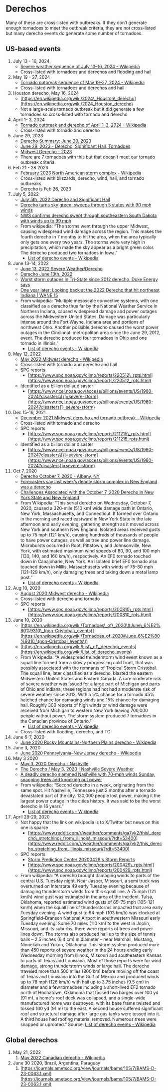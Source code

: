 # Derechos

Many of these are cross-listed with outbreaks. If they don’t generate enough tornadoes to meet the outbreak criteria, they are not cross-listed but many derecho events do generate some number of tornadoes.

## US-based events

1. July 13 \- 16, 2024  
   * [Severe weather sequence of July 13–16, 2024 \- Wikipedia](https://en.wikipedia.org/wiki/Severe_weather_sequence_of_July_13%E2%80%9316,_2024)   
   * Cross-listed with tornadoes and derechos and flooding and hail  
2. May 19 \- 27, 2024  
   * [Tornado outbreak sequence of May 19–27, 2024 \- Wikipedia](https://en.wikipedia.org/wiki/Tornado_outbreak_sequence_of_May_19%E2%80%9327,_2024)   
   * Cross-listed with tornadoes and derechos and hail  
3. Houston derecho, May 16, 2024  
   * [https://en.wikipedia.org/wiki/2024\_Houston\_derecho](https://en.wikipedia.org/wiki/2024_Houston_derecho)  
   * Not a large-scale tornado outbreak but it did generate a few tornadoes so cross-listed with tornado and derecho   
4. April 1- 3, 2024  
   * [Tornado outbreak and derecho of April 1–3, 2024 \- Wikipedia](https://en.wikipedia.org/wiki/Tornado_outbreak_and_derecho_of_April_1%E2%80%933,_2024)   
   * Cross-listed with tornado and derecho   
5. June 29, 2023  
   * [Derecho Summary: June 29, 2023](https://www.weather.gov/dvn/summary_062923)   
   * [June 29, 2023 \- Derecho, Significant Hail, Tornadoes](https://www.weather.gov/ilx/june29_derecho)  
   * [Midwest Derecho \- 2023](https://www.nass.usda.gov/Research_and_Science/Disaster-Analysis/2023/Midwest_Derecho_June_2023/2023_Midwest_Derecho_Report.pdf)   
   * There are 7 tornadoes with this but that doesn’t meet our tornado outbreak criteria.   
6. Feb 21 \- 28 2023  
   * [February 2023 North American storm complex \- Wikipedia](https://en.wikipedia.org/wiki/February_2023_North_American_storm_complex)   
   * Cross-listed with blizzards, derecho, wind, hail, and tornado outbreaks  
   * Derecho is Feb 26, 2023  
7. July 5, 2022  
   * [July 5th, 2022 Derecho and Significant Hail](https://www.weather.gov/abr/July5th2022StormSummary)  
   * [Derecho turns sky green, sweeps through 5 states with 90 mph winds](https://www.washingtonpost.com/climate-environment/2022/07/06/derecho-green-sky-south-dakota/)    
   * [NWS confirms derecho swept through southeastern South Dakota with winds up to 99 mph](https://www.argusleader.com/story/news/2022/07/05/its-hot-sioux-falls-but-rain-way-tuesday-nws-says/7809343001/)  
   * From wikipedia: “The storms went through the upper Midwest, causing widespread wind damage across the region. This makes the fourth derecho in 7 months to hit the area, when the area typically only gets one every two years. The storms were very high in precipitation, which made the sky appear as a bright green color. The derecho produced two tornadoes in Iowa.”  
     * [List of derecho events \- Wikipedia](https://en.wikipedia.org/wiki/List_of_derecho_events)   
8. June 13-14, 2022  
   * [June 13, 2022 Severe Weather/Derecho](https://www.weather.gov/cle/event_20220613_severe_weather_derecho)   
   * [Derecho June 13th, 2022](https://www.weather.gov/iwx/Derecho_20220613)   
   * [Worst storm outages in Tri-State since 2012 derecho, Duke Energy says](https://www.fox19.com/2022/06/14/worst-storm-outages-tri-state-since-2012-derecho-duke-energy-says/)   
   * [One year later: Looking back at the 2022 Derecho that hit northeast Indiana | WANE 15](https://www.wane.com/top-stories/one-year-later-looking-back-at-the-2022-derecho-that-hit-northeast-indiana/)   
   * From wikipedia: “Multiple mesoscale convective systems, with one classified as a derecho thus far by the National Weather Service in Northern Indiana, caused widespread damage and power outages across the Midwestern United States. Damage was particularly intense around the Fort Wayne, Indiana area and portions of northwest Ohio. Another possible derecho caused the worst power outages in the Cincinnati metropolitan area since the June 29, 2012, event. The derecho produced four tornadoes in Ohio and one tornado in Illinois.”  
     * [List of derecho events \- Wikipedia](https://en.wikipedia.org/wiki/List_of_derecho_events)    
9. May 12, 2022  
   * [May 2022 Midwest derecho \- Wikipedia](https://en.wikipedia.org/wiki/May_2022_Midwest_derecho)   
   * Cross-listed with tornado and derecho and hail  
   * SPC reports  
     * [https://www.spc.noaa.gov/climo/reports/220512\_rpts.html](https://www.spc.noaa.gov/climo/reports/220512_rpts.html)   
   * Identified as a billion dollar disaster   
     * [https://www.ncei.noaa.gov/access/billions/events/US/1980-2024?disasters\[\]=severe-storm](https://www.ncei.noaa.gov/access/billions/events/US/1980-2024?disasters[]=severe-storm)  
10. Dec 15-16, 2021  
    * [December 2021 Midwest derecho and tornado outbreak \- Wikipedia](https://en.wikipedia.org/wiki/December_2021_Midwest_derecho_and_tornado_outbreak)  
    * Cross-listed with tornado and derecho   
    * SPC reports  
      * [https://www.spc.noaa.gov/climo/reports/211215\_rpts.html](https://www.spc.noaa.gov/climo/reports/211215_rpts.html)   
    * Identified as a billion dollar disaster   
      * [https://www.ncei.noaa.gov/access/billions/events/US/1980-2024?disasters\[\]=severe-storm](https://www.ncei.noaa.gov/access/billions/events/US/1980-2024?disasters[]=severe-storm)  
11. Oct 7, 2020  
    * [Derecho October 7, 2020 \- Albany, NY](https://www.weather.gov/aly/High-End_Severe_Weather_Event_October_7_2020)  
    * [Forecasters say last week’s deadly storm complex in New England was a derecho](https://www.washingtonpost.com/weather/2020/10/13/new-england-derecho-storms/)  
    * [Challenges Associated with the October 7, 2020 Derecho in New York State and New England](https://www.weather.gov/media/aly/LocalResearch/Online%20LocalResearch/Case_Studies/Oct_7_2020_Derecho.pdf)     
    * From Wikipedia: “This serial derecho on Wednesday, October 7, 2020, caused a 320-mile (510 km) wide damage path in Ontario, New York, Massachusetts, and Connecticut. It formed over Ontario in the morning and raced eastward in New York State in the late afternoon and early evening, gathering strength as it moved across New York and southern New England. Isolated areas received gusts up to 75 mph (121 km/h), causing hundreds of thousands of people to have power outages, as well as tree and power line damage. Microbursts occurred in Root, Pittstown, and Johnsonville, New York, with estimated maximum wind speeds of 80, 90, and 100 mph (130, 140, and 160 km/h), respectively. An EF0 tornado touched down in Canajoharie, New York. An isolated brief EF0 tornado also touched down in Millis, Massachusetts with winds of 75–80 mph (121–129 km/h), only damaging trees and taking down a metal lamp post.”  
      * [List of derecho events \- Wikipedia](https://en.wikipedia.org/wiki/List_of_derecho_events)    
12. Aug 10, 2020  
    * [August 2020 Midwest derecho \- Wikipedia](https://en.wikipedia.org/wiki/August_2020_Midwest_derecho)  
    * Cross-listed with derecho and tornado   
    * SPC reports  
      * [https://www.spc.noaa.gov/climo/reports/200810\_rpts.html](https://www.spc.noaa.gov/climo/reports/200810_rpts.html)   
13. June 10, 2020  
    * [https://en.wikipedia.org/wiki/Tornadoes\_of\_2020\#June\_6%E2%80%9310\_(non-Cristobal\_events)](https://en.wikipedia.org/wiki/Tornadoes_of_2020#June_6%E2%80%9310_\(non-Cristobal_events\))   
    * [https://en.wikipedia.org/wiki/List\_of\_derecho\_events](https://en.wikipedia.org/wiki/List_of_derecho_events)   
    * From Wikipedia: “A widespread thunderstorm wind event known as a squall line formed from a slowly progressing cold front, that was possibly associated with the remnants of Tropical Storm Cristobal. The squall line, later classified as a derecho, blasted the eastern Midwestern United States and Eastern Canada. A rare moderate risk of severe weather was issued for a large part of Michigan and parts of Ohio and Indiana; these regions had not had a moderate risk of severe weather since 2013\. With a 5% chance for a tornado 45% hatched chance for damaging winds and 15% chance for damaging hail. Roughly 300 reports of high winds or wind damage were received from Michigan to western New York leaving 700,000 people without power. The storm system produced 7 tornadoes in the Canadian province of Ontario.”  
      *  [List of derecho events \- Wikipedia](https://en.wikipedia.org/wiki/List_of_derecho_events)    
    * Cross-listed with flooding, derecho, and TC  
14. June 6-7, 2020  
    * [June 2020 Rocky Mountains-Northern Plains derecho \- Wikipedia](https://en.wikipedia.org/wiki/June_2020_Rocky_Mountains-Northern_Plains_derecho)  
15. June 3, 2020  
    * [June 2020 Pennsylvania–New Jersey derecho \- Wikipedia](https://en.wikipedia.org/wiki/June_2020_Pennsylvania%E2%80%93New_Jersey_derecho)  
16. May 3 2020  
    * [May 3, 2020 Derecho \- Nashville](https://www.weather.gov/ohx/20200503)    
    * [The Derecho / May 3, 2020 | Nashville Severe Weather](https://nashvillesevereweather.com/derecho/)    
    * [A deadly derecho slammed Nashville with 70-mph winds Sunday, snapping trees and knocking out power](https://www.washingtonpost.com/weather/2020/05/04/deadly-derecho-slammed-nashville-with-70-mph-winds-sunday-snapping-trees-knocking-out-power/)   
    * From wikipedia: “Second derecho in a week, originating from the same spot. Hit Nashville, Tennessee just 2 months after a tornado devastated part of the city. 130,000 people lost power, making it the largest power outage in the cities history. It was said to be the worst derecho in 16 years.”  
      *  [List of derecho events \- Wikipedia](https://en.wikipedia.org/wiki/List_of_derecho_events)    
17. April 28-29, 2020  
    * Not happy that the link on wikipedia is to X/Twitter but news on this one is sparse  
      * [https://www.reddit.com/r/weather/comments/ga7vk2/this\_derecho\_stretching\_from\_illinois\_missouri/?rdt=53400](https://www.reddit.com/r/weather/comments/ga7vk2/this_derecho_stretching_from_illinois_missouri/?rdt=53400)   
    * SPC reports  
      * [Storm Prediction Center 20200428's Storm Reports](https://www.spc.noaa.gov/climo/reports/200428_rpts.html)   
      * [https://www.spc.noaa.gov/climo/reports/200429\_rpts.html](https://www.spc.noaa.gov/climo/reports/200429_rpts.html)   
    * From wikipedia: “A derecho brought damaging winds to parts of the central U.S. Tuesday night. Near Jasper, Missouri, a semi truck was overturned on Interstate 49 early Tuesday evening because of damaging thunderstorm winds from this squall line. A 75 mph (121 km/h) wind gust was estimated in the area of the incident. Tulsa, Oklahoma, reported estimated wind gusts of 65–75 mph (105–121 km/h) when the squall line of thunderstorms impacted that area early Tuesday evening. A wind gust to 64 mph (103 km/h) was clocked at Springfield–Branson National Airport in southwestern Missouri early Tuesday evening. Some 70 miles (110 km) to the west in Joplin, Missouri, and its suburbs, there were reports of trees and power lines down. The storms also produced hail up to the size of tennis balls – 2.5 inches (6.4 cm) in diameter – near Marshall, Mustang, Ninnekah and Yukon, Oklahoma. This storm system produced more than 450 reports of severe weather in the 24 hours ending early Wednesday morning from Illinois, Missouri and southeastern Kansas to parts of Texas and Louisiana. Most of those reports were for wind damage, strong thunderstorm winds or large hail. The derecho traveled more than 500 miles (800 km) before moving off the coast of Texas and Louisiana into the Gulf of Mexico and produced winds up to 78 mph (126 km/h) with hail up to 3.75 inches (9.5 cm) in diameter and a few tornadoes including a short-lived EF2 tornado north of Hochatown, Oklahoma that tossed two barges over 100 yd (91 m), a home's roof deck was collapsed, and a single-wide manufactured home was destroyed, with its base frame twisted and tossed 100 yd (91 m) to the east. A second house suffered significant roof and structural damage after large gas tanks were tossed into it. A third house had roofing material removed. Numerous trees were snapped or uprooted.”  Source:  [List of derecho events \- Wikipedia](https://en.wikipedia.org/wiki/List_of_derecho_events)  

      

## Global derechos

1. May 21, 2022  
   1. [May 2022 Canadian derecho \- Wikipedia](https://en.wikipedia.org/wiki/May_2022_Canadian_derecho)   
2. June 30 2020, Brazil, Argentina, Paraguay  
   1. [https://journals.ametsoc.org/view/journals/bams/105/7/BAMS-D-23-0063.1.xml](https://journals.ametsoc.org/view/journals/bams/105/7/BAMS-D-23-0063.1.xml) 